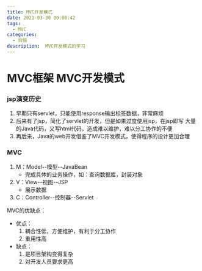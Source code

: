 ```yaml
---
title: MVC开发模式
date: 2021-03-30 09:08:42
tags:
  - MVC
categories:
  - 后端
description:  MVC开发模式的学习
---
```


# MVC框架 MVC开发模式

### jsp演变历史

1. 早期只有servlet，只能使用response输出标签数据，非常麻烦
2. 后来有了jsp，简化了servlet的开发，但是如果过度使用jsp，在jsp即写 大量的Java代码，又写html代码，造成难以维护，难以分工协作的不便
3. 再后来，Java的web开发借鉴了MVC开发模式，使得程序的设计更加合理

### MVC

1. M：Model--模型--JavaBean
    + 完成具体的业务操作，如：查询数据库，封装对象
2. V：View--视图--JSP
    + 展示数据
3. C：Controller--控制器--Servlet



MVC的优缺点：

+ 优点：
    1. 耦合性低，方便维护，有利于分工协作
    2. 重用性高
+ 缺点：
    1. 是项目架构变得复杂
    2. 对开发人员要求更高